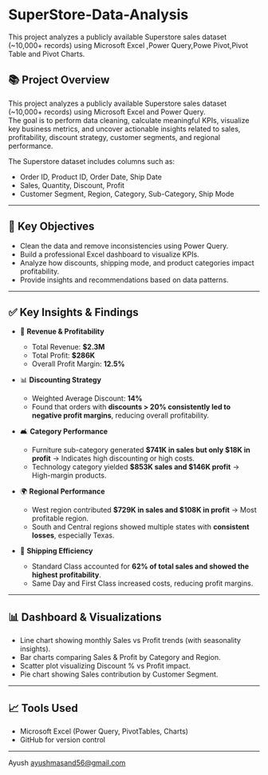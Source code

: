 # SuperStore-Data-Analysis
This project analyzes a publicly available Superstore sales dataset (~10,000+ records) using Microsoft Excel ,Power Query,Powe Pivot,Pivot Table and Pivot Charts.

## 📚 Project Overview
This project analyzes a publicly available Superstore sales dataset (~10,000+ records) using Microsoft Excel and Power Query.  
The goal is to perform data cleaning, calculate meaningful KPIs, visualize key business metrics, and uncover actionable insights related to sales, profitability, discount strategy, customer segments, and regional performance.

The Superstore dataset includes columns such as:
- Order ID, Product ID, Order Date, Ship Date
- Sales, Quantity, Discount, Profit
- Customer Segment, Region, Category, Sub-Category, Ship Mode

---

## 🎯 Key Objectives
- Clean the data and remove inconsistencies using Power Query.
- Build a professional Excel dashboard to visualize KPIs.
- Analyze how discounts, shipping mode, and product categories impact profitability.
- Provide insights and recommendations based on data patterns.

---

## ✅ Key Insights & Findings
- 🚀 **Revenue & Profitability**  
    - Total Revenue: **$2.3M**  
    - Total Profit: **$286K**  
    - Overall Profit Margin: **12.5%**

- 📊 **Discounting Strategy**  
    - Weighted Average Discount: **14%**  
    - Found that orders with **discounts > 20% consistently led to negative profit margins**, reducing overall profitability.

- 🛋️ **Category Performance**  
    - Furniture sub-category generated **$741K in sales but only $18K in profit** → Indicates high discounting or high costs.
    - Technology category yielded **$853K sales and $146K profit** → High-margin products.

- 🌍 **Regional Performance**  
    - West region contributed **$729K in sales and $108K in profit** → Most profitable region.  
    - South and Central regions showed multiple states with **consistent losses**, especially Texas.

- 🚚 **Shipping Efficiency**  
    - Standard Class accounted for **62% of total sales and showed the highest profitability**.  
    - Same Day and First Class increased costs, reducing profit margins.

---

## 📊 Dashboard & Visualizations
- Line chart showing monthly Sales vs Profit trends (with seasonality insights).
- Bar charts comparing Sales & Profit by Category and Region.
- Scatter plot visualizing Discount % vs Profit impact.
- Pie chart showing Sales contribution by Customer Segment.

---

## 📈 Tools Used
- Microsoft Excel (Power Query, PivotTables, Charts)
- GitHub for version control

---

Ayush 
ayushmasand56@gmail.com

